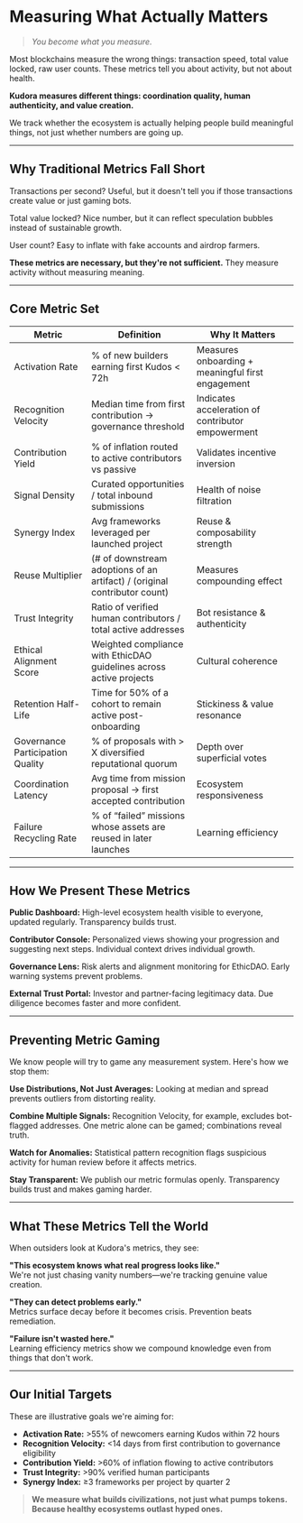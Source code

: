 # Measuring What Actually Matters

> *You become what you measure.*

Most blockchains measure the wrong things: transaction speed, total value locked, raw user counts. These metrics tell you about activity, but not about health.

**Kudora measures different things: coordination quality, human authenticity, and value creation.**

We track whether the ecosystem is actually helping people build meaningful things, not just whether numbers are going up.

---

## Why Traditional Metrics Fall Short

Transactions per second? Useful, but it doesn't tell you if those transactions create value or just gaming bots.

Total value locked? Nice number, but it can reflect speculation bubbles instead of sustainable growth.

User count? Easy to inflate with fake accounts and airdrop farmers.

**These metrics are necessary, but they're not sufficient.** They measure activity without measuring meaning.

---

## Core Metric Set
| Metric | Definition | Why It Matters |
|--------|------------|----------------|
| Activation Rate | % of new builders earning first Kudos < 72h | Measures onboarding + meaningful first engagement |
| Recognition Velocity | Median time from first contribution → governance threshold | Indicates acceleration of contributor empowerment |
| Contribution Yield | % of inflation routed to active contributors vs passive | Validates incentive inversion |
| Signal Density | Curated opportunities / total inbound submissions | Health of noise filtration |
| Synergy Index | Avg frameworks leveraged per launched project | Reuse & composability strength |
| Reuse Multiplier | (# of downstream adoptions of an artifact) / (original contributor count) | Measures compounding effect |
| Trust Integrity | Ratio of verified human contributors / total active addresses | Bot resistance & authenticity |
| Ethical Alignment Score | Weighted compliance with EthicDAO guidelines across active projects | Cultural coherence |
| Retention Half-Life | Time for 50% of a cohort to remain active post-onboarding | Stickiness & value resonance |
| Governance Participation Quality | % of proposals with > X diversified reputational quorum | Depth over superficial votes |
| Coordination Latency | Avg time from mission proposal → first accepted contribution | Ecosystem responsiveness |
| Failure Recycling Rate | % of “failed” missions whose assets are reused in later launches | Learning efficiency |

---

## How We Present These Metrics

**Public Dashboard:** High-level ecosystem health visible to everyone, updated regularly. Transparency builds trust.

**Contributor Console:** Personalized views showing your progression and suggesting next steps. Individual context drives individual growth.

**Governance Lens:** Risk alerts and alignment monitoring for EthicDAO. Early warning systems prevent problems.

**External Trust Portal:** Investor and partner-facing legitimacy data. Due diligence becomes faster and more confident.

---

## Preventing Metric Gaming

We know people will try to game any measurement system. Here's how we stop them:

**Use Distributions, Not Just Averages:** Looking at median and spread prevents outliers from distorting reality.

**Combine Multiple Signals:** Recognition Velocity, for example, excludes bot-flagged addresses. One metric alone can be gamed; combinations reveal truth.

**Watch for Anomalies:** Statistical pattern recognition flags suspicious activity for human review before it affects metrics.

**Stay Transparent:** We publish our metric formulas openly. Transparency builds trust and makes gaming harder.

---

## What These Metrics Tell the World

When outsiders look at Kudora's metrics, they see:

**"This ecosystem knows what real progress looks like."**  
We're not just chasing vanity numbers—we're tracking genuine value creation.

**"They can detect problems early."**  
Metrics surface decay before it becomes crisis. Prevention beats remediation.

**"Failure isn't wasted here."**  
Learning efficiency metrics show we compound knowledge even from things that don't work.

---

## Our Initial Targets

These are illustrative goals we're aiming for:

- **Activation Rate:** >55% of newcomers earning Kudos within 72 hours
- **Recognition Velocity:** <14 days from first contribution to governance eligibility  
- **Contribution Yield:** >60% of inflation flowing to active contributors
- **Trust Integrity:** >90% verified human participants
- **Synergy Index:** ≥3 frameworks per project by quarter 2

> **We measure what builds civilizations, not just what pumps tokens.**  
> **Because healthy ecosystems outlast hyped ones.**
